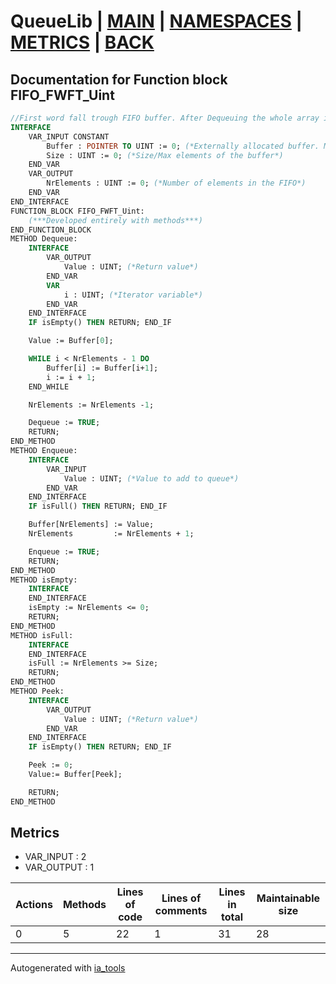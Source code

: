 # QueueLib | [MAIN] | [NAMESPACES] | [METRICS] | [BACK]  

## Documentation for Function block FIFO_FWFT_Uint  

```pascal
//First word fall trough FIFO buffer. After Dequeuing the whole array is shifted one space to the left so the next element is always at the beggining  
INTERFACE
    VAR_INPUT CONSTANT
        Buffer : POINTER TO UINT := 0; (*Externally allocated buffer. Must be in format ARRAY[0..N]. ! Block doesn't check for Null pointer*)
        Size : UINT := 0; (*Size/Max elements of the buffer*)
    END_VAR
    VAR_OUTPUT 
        NrElements : UINT := 0; (*Number of elements in the FIFO*)
    END_VAR
END_INTERFACE
FUNCTION_BLOCK FIFO_FWFT_Uint:
    (***Developed entirely with methods***)
END_FUNCTION_BLOCK
METHOD Dequeue:
    INTERFACE
        VAR_OUTPUT 
            Value : UINT; (*Return value*)
        END_VAR
        VAR 
            i : UINT; (*Iterator variable*)
        END_VAR
    END_INTERFACE
    IF isEmpty() THEN RETURN; END_IF

    Value := Buffer[0];

    WHILE i < NrElements - 1 DO
        Buffer[i] := Buffer[i+1];
        i := i + 1;
    END_WHILE

    NrElements := NrElements -1;

    Dequeue := TRUE;
    RETURN;
END_METHOD
METHOD Enqueue:
    INTERFACE
        VAR_INPUT 
            Value : UINT; (*Value to add to queue*)
        END_VAR
    END_INTERFACE
    IF isFull() THEN RETURN; END_IF

    Buffer[NrElements] := Value;
    NrElements         := NrElements + 1;

    Enqueue := TRUE;
    RETURN;
END_METHOD
METHOD isEmpty:
    INTERFACE
    END_INTERFACE
    isEmpty := NrElements <= 0;
    RETURN;
END_METHOD
METHOD isFull:
    INTERFACE
    END_INTERFACE
    isFull := NrElements >= Size;
    RETURN;
END_METHOD
METHOD Peek:
    INTERFACE
        VAR_OUTPUT 
            Value : UINT; (*Return value*)
        END_VAR
    END_INTERFACE
    IF isEmpty() THEN RETURN; END_IF

    Peek := 0;
    Value:= Buffer[Peek];

    RETURN;
END_METHOD
```

## Metrics  

- VAR_INPUT : 2
- VAR_OUTPUT : 1

| Actions | Methods | Lines of code | Lines of comments | Lines in total | Maintainable size |
| ------- | ------- | ------------- | ----------------- | -------------- | ----------------- |
| 0 | 5 | 22 |1 |31 | 28 |

---
Autogenerated with [ia_tools](https://github.com/tkucic/ia_tools)  

[MAIN]: ../../../../index_st.md
[NAMESPACES]: ../../nsList_st.md
[METRICS]: ../../../metrics_st.md
[BACK]: ../nsMain_st.md
